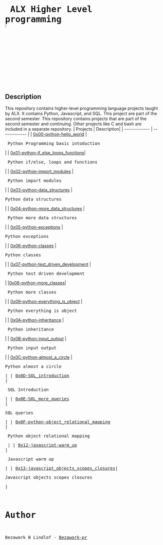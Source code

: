 # <pre> ALX Higher Level programming     <img src="https://user-images.githubusercontent.com/107026397/209780362-7bffc098-e7a2-4ecb-a078-6f62fba02e73.png" height = 5% width= 5%></pre>
## Description

This repository contains higher-level programming language projects taught by ALX. It contains Python, Javascript, and SQL. This project are part of the second semester. This repository contains projects that are part of the second semester and continuing. Other projects like C and bash are included in a separate repository.
| Projects | Description|
| ------------- | ------------- |
| [0x00-python-hello_world](https://github.com/Bezawork-pr/alx-higher_level_programming/tree/master/0x00-python-hello_world) | <pre> Python Programming basic intoduction     </pre>|
| [0x01-python-if_else_loops_functions](https://github.com/Bezawork-pr/alx-higher_level_programming/tree/master/0x01-python-if_else_loops_functions)| <pre> Python if/else, loops and functions </pre> |
| [0x02-python-import_modules](https://github.com/Bezawork-pr/alx-higher_level_programming/tree/master/0x02-python-import_modules)  | <pre> Python import modules</pre> |
| [0x03-python-data_structures](https://github.com/Bezawork-pr/alx-higher_level_programming/tree/master/0x03-python-data_structures) | <pre>Python data structures </pre> |
| [0x04-python-more_data_structures](https://github.com/Bezawork-pr/alx-higher_level_programming/tree/master/0x04-python-more_data_structures) | <pre> Python more data structures </pre> |
| [0x05-python-exceptions](https://github.com/Bezawork-pr/alx-higher_level_programming/tree/master/0x05-python-exceptions)  | <pre>Python exceptions</pre>  |
| [0x06-python-classes](https://github.com/Bezawork-pr/alx-higher_level_programming/tree/master/0x06-python-classes) | <pre>Python classes</pre>  |
| [0x07-python-test_driven_development](https://github.com/Bezawork-pr/alx-higher_level_programming/tree/master/0x07-python-test_driven_development) | <pre> Python test driven development</pre> |
|[0x08-python-more_classes](https://github.com/Bezawork-pr/alx-higher_level_programming/tree/master/0x08-python-more_classes)| <pre> Python more classes </pre>  |
| [0x09-python-everything_is_object](https://github.com/Bezawork-pr/alx-higher_level_programming/tree/master/0x09-python-everything_is_object)  | <pre> Python everything is object </pre> |
| [0x0A-python-inheritance](https://github.com/Bezawork-pr/alx-higher_level_programming/tree/master/0x0A-python-inheritance)  | <pre> Python inheritance </pre> |
| [0x0B-python-input_output](https://github.com/Bezawork-pr/alx-higher_level_programming/tree/master/0x0B-python-input_output) |<pre> Python input output </pre>  |
| [0x0C-python-almost_a_circle](https://github.com/Bezawork-pr/alx-higher_level_programming/tree/master/0x0C-python-almost_a_circle) | <pre>Python almost a circle <pre>|
| [0x0D-SQL_introduction](https://github.com/Bezawork-pr/alx-higher_level_programming/tree/master/0x0D-SQL_introduction) |<pre> SQL Introduction  </pre>|
| [0x0E-SQL_more_queries](https://github.com/Bezawork-pr/alx-higher_level_programming/tree/master/0x0E-SQL_more_queries) | <pre>SQL queries  </pre>|
| [0x0F-python-object_relational_mapping](https://github.com/Bezawork-pr/alx-higher_level_programming/tree/master/0x0F-python-object_relational_mapping)  | <pre> Python object relational mapping </pre> |
| [0x12-javascript-warm_up](https://github.com/Bezawork-pr/alx-higher_level_programming/tree/master/0x12-javascript-warm_up) | <pre> Javascript warm up  </pre>|
| [0x13-javascript_objects_scopes_closures](https://github.com/Bezawork-pr/alx-higher_level_programming/tree/master/0x13-javascript_objects_scopes_closures)|<pre> Javascript objects scopes closures  </pre>|

# Author
Bezawork B Lindlof - [Bezawork-pr](https://github.com/Bezawork-pr)
 
